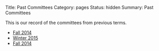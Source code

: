 Title: Past Committees
Category: pages
Status: hidden
Summary: Past Committees

This is our record of the committees from previous terms.

+ [Fall 2014]({filename}/pages/exec-S15.md)
+ [Winter 2015]({filename}/pages/exec-W15.md)
+ [Fall 2014]({filename}/pages/exec-F14.md)
